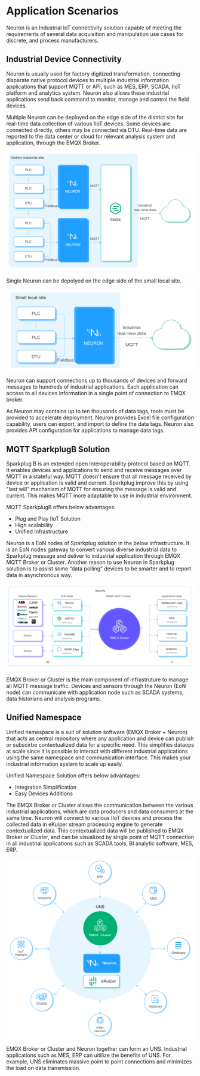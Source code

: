 # Application Scenarios

Neuron is an Industrial IoT connectivity solution capable of meeting the requirements of several data acquisition and manipulation use cases for discrete, and process manufacturers.

## Industrial Device Connectivity
Neuron is usually used for factory digitized transformation, connecting disparate native protocol devices to multiple industrial information applications that support MQTT or API, such as MES, ERP, SCADA, IIoT platform and analytics system. Neuron also allows these industrial applications send back command to monitor, manage and control the field devices. 

Multiple Neuron can be deployed on the edge side of the district site for real-time data collection of various IIoT devices. Some devices are connected directly, others may be connected via DTU. Real-time data are reported to the data center or cloud for relevant analysis system and application, through the EMQX Broker.

![district-site](./assets/district-site.png)

Single Neuron can be depolyed on the edge side of the small local site.

![small-site](./assets/small-site.png)

Neuron can support connections up to thousands of devices and forward messages to hundreds of industrial applications. Each application can access to all devices information in a single point of connection to EMQX broker.

As Neuron may contains up to ten thousands of data tags, tools must be provided to accelerate deployment. Neuron provides Excel file configuration capability, users can export, and import to define the data tags. Neuron also provides API configuration for applications to manage data tags. 

## MQTT SparkplugB Solution
Sparkplug B is an extended open interoperability protocol based on MQTT. It enables devices and applications to send and receive messages over MQTT in a stateful way. MQTT doesn't ensure that all message received by device or application is valid and current. Sparkplug improve this by using "last will" mechanism of MQTT for ensuring the message is valid and current. This makes MQTT more adaptable to use in industrial environment.

MQTT SparkplugB offers below advantages:
* Plug and Play IIoT Solution
* High scalability
* Unified Infrastructure

Neuron is a EoN nodes of Sparkplug solution in the below infrastructure. It is an EoN nodes gateway to convert various diverse industrial data to Sparkplug message and deliver to industrial application through EMQX MQTT Broker or Cluster. Another reason to use Neuron in Sparkplug solution is to assist some “data polling” devices to be smarter and to report data in asynchronous way.

![sparkplugB](./assets/sparkplugB.png)
 
EMQX Broker or Cluster is the main component of infrastruture to manage all MQTT message traffic. Devices and sensors through the Neuron (EoN node) can communicate with application node such as SCADA systems, data historians and analysis programs.

## Unified Namespace
Unified namespace is a suit of solution software (EMQX Broker + Neuron) that acts as central repository where any application and device can publish or subscirbe contextualized data for a specific need. This simplifies dataops at scale since it is possible to interact with different industrial applications using the same namespace and communication interface. This makes your industrial information system to scale up easily.

Unified Namespace Solution offers below advantages:
* Integration Simplification
* Easy Devices Additions

The EMQX Broker or Cluster allows the communication between the various industrial applications, which are data producers and data consumers at the same time. Neuron will connect to various IIoT devices and process the collected data in eKuiper stream processing engine to generate contextualized data. This contextualized data will be published to EMQX Broker or Cluster, and can be visualized by single point of MQTT connection in all industrial applications such as SCADA tools, BI analytic software, MES, ERP. 

![uns](./assets/uns.png)

EMQX Broker or Cluster and Neuron together can form an UNS. Industrial applications such as MES, ERP can uitilize the benefits of UNS. For example, UNS eliminates massive point to point connections and minimizes the load on data transmission. 
